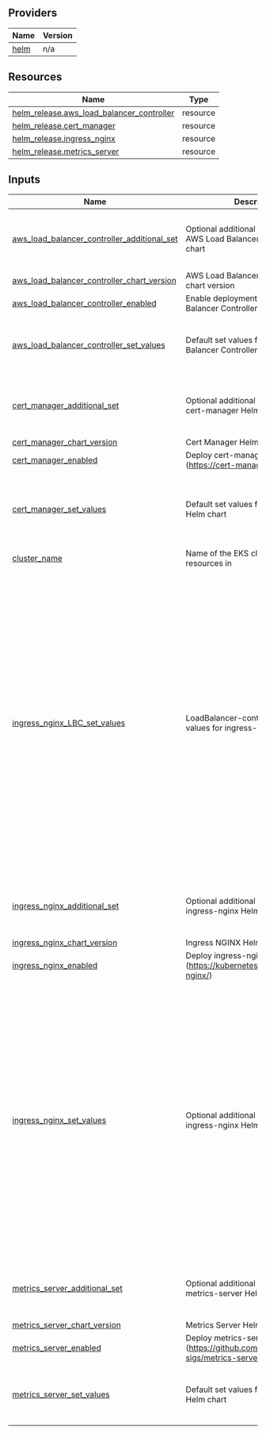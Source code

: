 <!-- BEGIN_TF_DOCS -->


## Providers

| Name | Version |
|------|---------|
| <a name="provider_helm"></a> [helm](#provider\_helm) | n/a |

## Resources

| Name | Type |
|------|------|
| [helm_release.aws_load_balancer_controller](https://registry.terraform.io/providers/hashicorp/helm/latest/docs/resources/release) | resource |
| [helm_release.cert_manager](https://registry.terraform.io/providers/hashicorp/helm/latest/docs/resources/release) | resource |
| [helm_release.ingress_nginx](https://registry.terraform.io/providers/hashicorp/helm/latest/docs/resources/release) | resource |
| [helm_release.metrics_server](https://registry.terraform.io/providers/hashicorp/helm/latest/docs/resources/release) | resource |

## Inputs

| Name | Description | Type | Default | Required |
|------|-------------|------|---------|:--------:|
| <a name="input_aws_load_balancer_controller_additional_set"></a> [aws\_load\_balancer\_controller\_additional\_set](#input\_aws\_load\_balancer\_controller\_additional\_set) | Optional additional set values for AWS Load Balancer Controller Helm chart | <pre>list(object({<br/>    name  = string,<br/>    value = string,<br/>    type  = optional(string)<br/>  }))</pre> | `[]` | no |
| <a name="input_aws_load_balancer_controller_chart_version"></a> [aws\_load\_balancer\_controller\_chart\_version](#input\_aws\_load\_balancer\_controller\_chart\_version) | AWS Load Balancer Controller Helm chart version | `string` | `"1.8.1"` | no |
| <a name="input_aws_load_balancer_controller_enabled"></a> [aws\_load\_balancer\_controller\_enabled](#input\_aws\_load\_balancer\_controller\_enabled) | Enable deployment of the AWS Load Balancer Controller into the cluster | `bool` | `true` | no |
| <a name="input_aws_load_balancer_controller_set_values"></a> [aws\_load\_balancer\_controller\_set\_values](#input\_aws\_load\_balancer\_controller\_set\_values) | Default set values for AWS Load Balancer Controller Helm chart | <pre>list(object({<br/>    name  = string,<br/>    value = string,<br/>    type  = optional(string)<br/>  }))</pre> | `[]` | no |
| <a name="input_cert_manager_additional_set"></a> [cert\_manager\_additional\_set](#input\_cert\_manager\_additional\_set) | Optional additional set values for cert-manager Helm chart | <pre>list(object({<br/>    name  = string,<br/>    value = string,<br/>    type  = optional(string)<br/>  }))</pre> | `[]` | no |
| <a name="input_cert_manager_chart_version"></a> [cert\_manager\_chart\_version](#input\_cert\_manager\_chart\_version) | Cert Manager Helm chart version | `string` | `"v1.14.3"` | no |
| <a name="input_cert_manager_enabled"></a> [cert\_manager\_enabled](#input\_cert\_manager\_enabled) | Deploy cert-manager into cluster (https://cert-manager.io/) | `bool` | `true` | no |
| <a name="input_cert_manager_set_values"></a> [cert\_manager\_set\_values](#input\_cert\_manager\_set\_values) | Default set values for cert-manager Helm chart | <pre>list(object({<br/>    name  = string,<br/>    value = string,<br/>    type  = optional(string)<br/>  }))</pre> | <pre>[<br/>  {<br/>    "name": "installCRDs",<br/>    "type": "string",<br/>    "value": "true"<br/>  }<br/>]</pre> | no |
| <a name="input_cluster_name"></a> [cluster\_name](#input\_cluster\_name) | Name of the EKS cluster to create resources in | `string` | n/a | yes |
| <a name="input_ingress_nginx_LBC_set_values"></a> [ingress\_nginx\_LBC\_set\_values](#input\_ingress\_nginx\_LBC\_set\_values) | LoadBalancer-controller-specific set values for ingress-nginx Helm chart | <pre>list(object({<br/>    name  = string,<br/>    value = string,<br/>    type  = optional(string)<br/>  }))</pre> | <pre>[<br/>  {<br/>    "name": "controller.service.annotations.\"service\\.beta\\.kubernetes\\.io/aws-load-balancer-type\"",<br/>    "type": "string",<br/>    "value": "external"<br/>  },<br/>  {<br/>    "name": "controller.service.annotations.\"service\\.beta\\.kubernetes\\.io/aws-load-balancer-nlb-target-type\"",<br/>    "type": "string",<br/>    "value": "ip"<br/>  },<br/>  {<br/>    "name": "controller.service.annotations.\"service\\.beta\\.kubernetes\\.io/aws-load-balancer-scheme\"",<br/>    "type": "string",<br/>    "value": "internet-facing"<br/>  },<br/>  {<br/>    "name": "controller.service.annotations.\"service\\.beta\\.kubernetes\\.io/aws-load-balancer-cleanup\"",<br/>    "type": "string",<br/>    "value": "false"<br/>  },<br/>  {<br/>    "name": "controller.service.annotations.\"service\\.beta\\.kubernetes\\.io/aws-load-balancer-attributes\"",<br/>    "type": "string",<br/>    "value": "deletion_protection.enabled=true"<br/>  }<br/>]</pre> | no |
| <a name="input_ingress_nginx_additional_set"></a> [ingress\_nginx\_additional\_set](#input\_ingress\_nginx\_additional\_set) | Optional additional set values for ingress-nginx Helm chart | <pre>list(object({<br/>    name  = string,<br/>    value = string,<br/>    type  = optional(string)<br/>  }))</pre> | `[]` | no |
| <a name="input_ingress_nginx_chart_version"></a> [ingress\_nginx\_chart\_version](#input\_ingress\_nginx\_chart\_version) | Ingress NGINX Helm chart version | `string` | `"4.10.0"` | no |
| <a name="input_ingress_nginx_enabled"></a> [ingress\_nginx\_enabled](#input\_ingress\_nginx\_enabled) | Deploy ingress-nginx into cluster (https://kubernetes.github.io/ingress-nginx/) | `bool` | `true` | no |
| <a name="input_ingress_nginx_set_values"></a> [ingress\_nginx\_set\_values](#input\_ingress\_nginx\_set\_values) | Optional additional set values for ingress-nginx Helm chart | <pre>list(object({<br/>    name  = string,<br/>    value = string,<br/>    type  = optional(string)<br/>  }))</pre> | <pre>[<br/>  {<br/>    "name": "controller.resources.limits.cpu",<br/>    "type": "string",<br/>    "value": "125m"<br/>  },<br/>  {<br/>    "name": "controller.resources.limits.memory",<br/>    "type": "string",<br/>    "value": "175Mi"<br/>  },<br/>  {<br/>    "name": "controller.config.proxy-body-size",<br/>    "type": "string",<br/>    "value": "100m"<br/>  },<br/>  {<br/>    "name": "controller.addHeaders.x-robots-tag",<br/>    "type": "string",<br/>    "value": "noindex"<br/>  },<br/>  {<br/>    "name": "controller.allowSnippetAnnotations",<br/>    "value": "true"<br/>  }<br/>]</pre> | no |
| <a name="input_metrics_server_additional_set"></a> [metrics\_server\_additional\_set](#input\_metrics\_server\_additional\_set) | Optional additional set values for metrics-server Helm chart | <pre>list(object({<br/>    name  = string,<br/>    value = string,<br/>    type  = optional(string)<br/>  }))</pre> | `[]` | no |
| <a name="input_metrics_server_chart_version"></a> [metrics\_server\_chart\_version](#input\_metrics\_server\_chart\_version) | Metrics Server Helm chart version | `string` | `"3.12.1"` | no |
| <a name="input_metrics_server_enabled"></a> [metrics\_server\_enabled](#input\_metrics\_server\_enabled) | Deploy metrics-server into cluster (https://github.com/kubernetes-sigs/metrics-server) | `bool` | `true` | no |
| <a name="input_metrics_server_set_values"></a> [metrics\_server\_set\_values](#input\_metrics\_server\_set\_values) | Default set values for metrics-server Helm chart | <pre>list(object({<br/>    name  = string,<br/>    value = string,<br/>    type  = optional(string)<br/>  }))</pre> | `[]` | no |
<!-- END_TF_DOCS -->